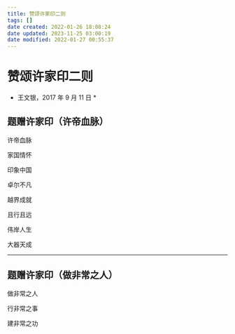 ```yaml
---
title: 赞颂许家印二则
tags: []
date created: 2022-01-26 18:08:24
date updated: 2023-11-25 03:00:19
date modified: 2022-01-27 00:55:37
---
```


# 赞颂许家印二则

- 王文银，2017 年 9 月 11 日 *

## 题赠许家印（许帝血脉）

许帝血脉

家国情怀

印象中国

卓尔不凡

越界成就

且行且远

伟岸人生

大器天成

***

## 题赠许家印（做非常之人）

做非常之人

行非常之事

建非常之功
